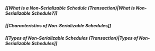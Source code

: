 ##### *[[What is a Non-Serializable Schedule (Transaction)|What is Non-Serializable Schedule?]]*
##### *[[Characteristics of Non-Serializable Schedules]]*
##### *[[Types of Non-Serializable Schedules (Transaction)|Types of Non-Serializable Schedules]]*


